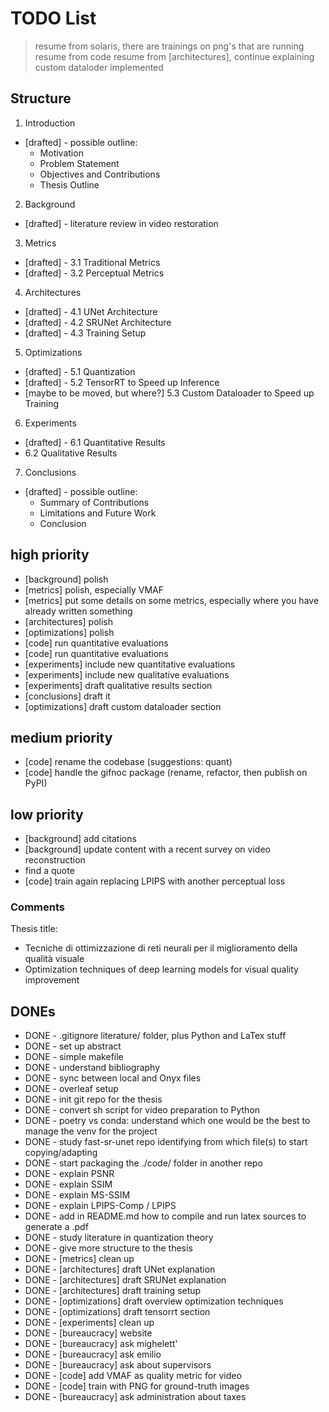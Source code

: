 # TODO List
> resume from solaris, there are trainings on png's that are running
> resume from code
> resume from [architectures], continue explaining custom dataloder implemented

## Structure
1. Introduction
 - [drafted] - possible outline:
    - Motivation
    - Problem Statement
    - Objectives and Contributions
    - Thesis Outline

2. Background
 - [drafted] - literature review in video restoration

3. Metrics
 - [drafted] - 3.1 Traditional Metrics
 - [drafted] - 3.2 Perceptual Metrics

4. Architectures
 - [drafted] - 4.1 UNet Architecture
 - [drafted] - 4.2 SRUNet Architecture
 - [drafted] - 4.3 Training Setup

5. Optimizations
 - [drafted] - 5.1 Quantization
 - [drafted] - 5.2 TensorRT to Speed up Inference
 - [maybe to be moved, but where?] 5.3 Custom Dataloader to Speed up Training

6. Experiments
 - [drafted] - 6.1 Quantitative Results
 - 6.2 Qualitative Results

7. Conclusions
 - [drafted] - possible outline:
    - Summary of Contributions
    - Limitations and Future Work
    - Conclusion

## high priority
- [background] polish
- [metrics] polish, especially VMAF
- [metrics] put some details on some metrics, especially where you have already written something
- [architectures] polish
- [optimizations] polish
- [code] run quantitative evaluations
- [code] run quantitative evaluations
- [experiments] include new quantitative evaluations
- [experiments] include new qualitative evaluations
- [experiments] draft qualitative results section
- [conclusions] draft it
- [optimizations] draft custom dataloader section

## medium priority
- [code] rename the codebase (suggestions: quant)
- [code] handle the gifnoc package (rename, refactor, then publish on PyPI)

## low priority
- [background] add citations
- [background] update content with a recent survey on video reconstruction
- find a quote
- [code] train again replacing LPIPS with another perceptual loss

### Comments

Thesis title:
- Tecniche di ottimizzazione di reti neurali per il miglioramento della qualità visuale
- Optimization techniques of deep learning models for visual quality improvement

## DONEs
- DONE - .gitignore literature/ folder, plus Python and LaTex stuff
- DONE - set up abstract
- DONE - simple makefile
- DONE - understand bibliography
- DONE - sync between local and Onyx files
- DONE - overleaf setup
- DONE - init git repo for the thesis
- DONE - convert sh script for video preparation to Python
- DONE - poetry vs conda: understand which one would be the best to manage the venv for the project
- DONE - study fast-sr-unet repo identifying from which file(s) to start copying/adapting
- DONE - start packaging the ./code/ folder in another repo
- DONE - explain PSNR
- DONE - explain SSIM
- DONE - explain MS-SSIM
- DONE - explain LPIPS-Comp / LPIPS
- DONE - add in README.md how to compile and run latex sources to generate a .pdf
- DONE - study literature in quantization theory
- DONE - give more structure to the thesis
- DONE - [metrics] clean up
- DONE - [architectures] draft UNet explanation
- DONE - [architectures] draft SRUNet explanation
- DONE - [architectures] draft training setup
- DONE - [optimizations] draft overview optimization techniques
- DONE - [optimizations] draft tensorrt section
- DONE - [experiments] clean up
- DONE - [bureaucracy] website
- DONE - [bureaucracy] ask mighelett'
- DONE - [bureaucracy] ask emilio
- DONE - [bureaucracy] ask about supervisors
- DONE - [code] add VMAF as quality metric for video
- DONE - [code] train with PNG for ground-truth images
- DONE - [bureaucracy] ask administration about taxes

